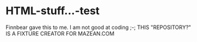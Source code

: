 # HTML-stuff...-test
Finnbear gave this to me. I am not good at coding ;-;
THIS "REPOSITORY?" IS A FIXTURE CREATOR FOR MAZEAN.COM
